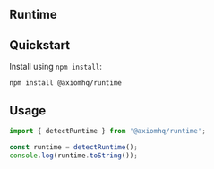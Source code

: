 ## Runtime

## Quickstart

Install using `npm install`:

```shell
npm install @axiomhq/runtime
```

## Usage

```javascript
import { detectRuntime } from '@axiomhq/runtime';

const runtime = detectRuntime();
console.log(runtime.toString());
```